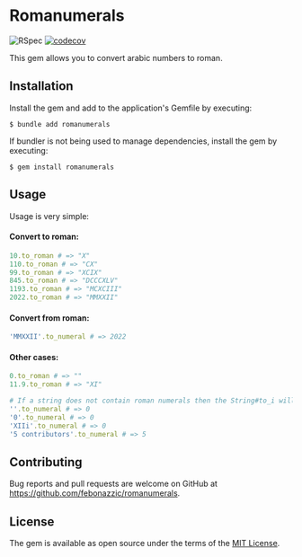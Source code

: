 # Romanumerals
![RSpec](https://github.com/febonazzic/romanumerals/actions/workflows/main.yml/badge.svg)
[![codecov](https://codecov.io/gh/febonazzic/romanumerals/branch/main/graph/badge.svg?token=3CS44P7B3J)](https://codecov.io/gh/febonazzic/romanumerals)

This gem allows you to convert arabic numbers to roman.

## Installation

Install the gem and add to the application's Gemfile by executing:

    $ bundle add romanumerals

If bundler is not being used to manage dependencies, install the gem by executing:

    $ gem install romanumerals

## Usage

Usage is very simple:

#### Convert to roman:
```ruby
10.to_roman # => "X" 
110.to_roman # => "CX" 
99.to_roman # => "XCIX"
845.to_roman # => "DCCCXLV"
1193.to_roman # => "MCXCIII"
2022.to_roman # => "MMXXII"
```

#### Convert from roman:
```ruby
'MMXXII'.to_numeral # => 2022
```

#### Other cases:
```ruby
0.to_roman # => ""
11.9.to_roman # => "XI"

# If a string does not contain roman numerals then the String#to_i will be used 
''.to_numeral # => 0
'0'.to_numeral # => 0
'XIIi'.to_numeral # => 0
'5 contributors'.to_numeral # => 5
```

## Contributing

Bug reports and pull requests are welcome on GitHub at https://github.com/febonazzic/romanumerals.

## License

The gem is available as open source under the terms of the [MIT License](https://opensource.org/licenses/MIT).
